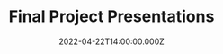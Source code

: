 ---
title: Final Project Presentations
description: Final Project Presentations
date: 2022-04-22T14:00:00.000Z
released: false
---